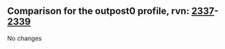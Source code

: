 ## Comparison for the outpost0 profile, rvn: [2337](https://github.com/PRO100KatYT/FortniteProfileRevisions/tree/main/profiles/outpost0/2337%20outpost0.json)-[2339](https://github.com/PRO100KatYT/FortniteProfileRevisions/tree/main/profiles/outpost0/2339%20outpost0.json)

No changes
